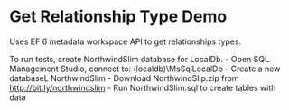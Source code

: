 # Get Relationship Type Demo

Uses EF 6 metadata workspace API to get relationships types.

To run tests, create NorthwindSlim database for LocalDb.
	- Open SQL Management Studio, connect to: (localdb)\MsSqlLocalDb
	- Create a new databaseL NorthwindSlim
	- Download NorthwindSlip.zip from http://bit.ly/northwindslim
	- Run NorthwindSlim.sql to create tables with data

